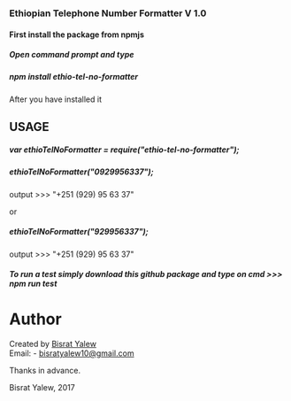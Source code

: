 ### Ethiopian Telephone Number Formatter V 1.0

<h4> First install the package from npmjs </h4>
<h5> Open command prompt and type </h5>
<h5> npm install ethio-tel-no-formatter </h5>
<p> After you have installed it </p>

## USAGE

<h5> var ethioTelNoFormatter = require("ethio-tel-no-formatter"); </h5>

<h5> ethioTelNoFormatter("0929956337"); </h5>
<p> output >>> "+251 (929) 95 63 37" </p>

or

<h5> ethioTelNoFormatter("929956337"); </h5>
<p> output >>> "+251 (929) 95 63 37" </p>

<h5> To run a test simply download this github package and type on cmd   >>> npm run test </h5>

Author
======

Created by [Bisrat Yalew](https://linkedin.com/in/bisratyalew) </br>
Email: - [bisratyalew10@gmail.com](mailto:bisratyalew10@gmail.com) </br>

Thanks in advance.


Bisrat Yalew, 2017  
